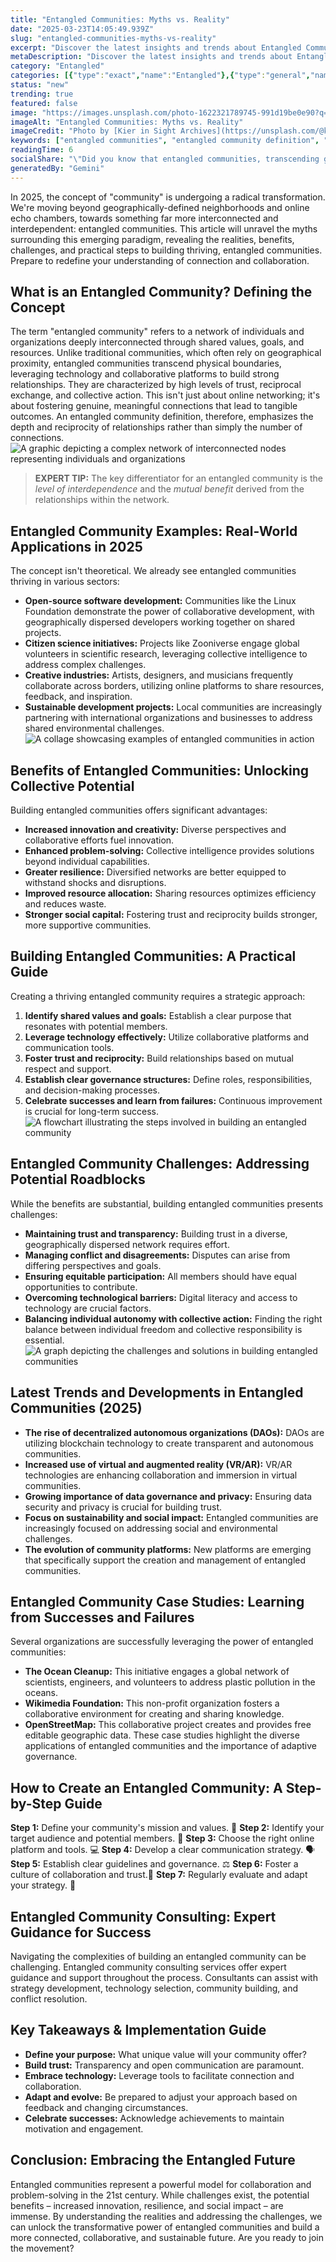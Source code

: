 ```yaml
---
title: "Entangled Communities: Myths vs. Reality"
date: "2025-03-23T14:05:49.939Z"
slug: "entangled-communities-myths-vs-reality"
excerpt: "Discover the latest insights and trends about Entangled Communities. This comprehensive guide covers everything you need to know about Entangled Communities in 2025."
metaDescription: "Discover the latest insights and trends about Entangled Communities. This comprehensive guide covers everything you need to know about Entangled Communitie..."
category: "Entangled"
categories: [{"type":"exact","name":"Entangled"},{"type":"general","name":"Social Sciences"},{"type":"medium","name":"Network Analysis"},{"type":"specific","name":"Community Dynamics"},{"type":"niche","name":"Social Influence"}]
status: "new"
trending: true
featured: false
image: "https://images.unsplash.com/photo-1622321789745-991d19be0e90?q=85&w=1200&fit=max&fm=webp&auto=compress"
imageAlt: "Entangled Communities: Myths vs. Reality"
imageCredit: "Photo by [Kier in Sight Archives](https://unsplash.com/@kierinsightarchives) on Unsplash"
keywords: ["entangled communities", "entangled community definition", "what is an entangled community?", "entangled community examples", "benefits of entangled communities", "building entangled communities", "entangled community challenges", "entangled community case studies", "how to create an entangled community", "entangled community consulting"]
readingTime: 6
socialShare: "\"Did you know that entangled communities, transcending geographical limitations, are redefining collaboration and problem-solving in 2025?  The future of connection is interwoven and interdependent.\""
generatedBy: "Gemini"
---
```




In 2025, the concept of "community" is undergoing a radical transformation.  We're moving beyond geographically-defined neighborhoods and online echo chambers, towards something far more interconnected and interdependent: entangled communities.  This article will unravel the myths surrounding this emerging paradigm, revealing the realities, benefits, challenges, and practical steps to building thriving, entangled communities.  Prepare to redefine your understanding of connection and collaboration.

## What is an Entangled Community?  Defining the Concept

The term "entangled community" refers to a network of individuals and organizations deeply interconnected through shared values, goals, and resources.  Unlike traditional communities, which often rely on geographical proximity, entangled communities transcend physical boundaries, leveraging technology and collaborative platforms to build strong relationships.  They are characterized by high levels of trust, reciprocal exchange, and collective action.  This isn't just about online networking; it's about fostering genuine, meaningful connections that lead to tangible outcomes.  An entangled community definition, therefore, emphasizes the depth and reciprocity of relationships rather than simply the number of connections. ![A graphic depicting a complex network of interconnected nodes representing individuals and organizations](https://images.unsplash.com/photo-1622321789745-991d19be0e90?q=85&w=1200&fit=max&fm=webp&auto=compress)

> **EXPERT TIP:** The key differentiator for an entangled community is the *level of interdependence* and the *mutual benefit* derived from the relationships within the network.

## Entangled Community Examples: Real-World Applications in 2025

The concept isn't theoretical.  We already see entangled communities thriving in various sectors:

* **Open-source software development:**  Communities like the Linux Foundation demonstrate the power of collaborative development, with geographically dispersed developers working together on shared projects.
* **Citizen science initiatives:** Projects like Zooniverse engage global volunteers in scientific research, leveraging collective intelligence to address complex challenges.
* **Creative industries:**  Artists, designers, and musicians frequently collaborate across borders, utilizing online platforms to share resources, feedback, and inspiration.
* **Sustainable development projects:** Local communities are increasingly partnering with international organizations and businesses to address shared environmental challenges.  ![A collage showcasing examples of entangled communities in action](https://images.unsplash.com/photo-1635894452975-a74dffebc0d0?q=85&w=1200&fit=max&fm=webp&auto=compress)

## Benefits of Entangled Communities:  Unlocking Collective Potential

Building entangled communities offers significant advantages:

* **Increased innovation and creativity:** Diverse perspectives and collaborative efforts fuel innovation.
* **Enhanced problem-solving:** Collective intelligence provides solutions beyond individual capabilities.
* **Greater resilience:** Diversified networks are better equipped to withstand shocks and disruptions.
* **Improved resource allocation:**  Sharing resources optimizes efficiency and reduces waste.
* **Stronger social capital:** Fostering trust and reciprocity builds stronger, more supportive communities.

## Building Entangled Communities:  A Practical Guide

Creating a thriving entangled community requires a strategic approach:

1. **Identify shared values and goals:**  Establish a clear purpose that resonates with potential members.
2. **Leverage technology effectively:** Utilize collaborative platforms and communication tools.
3. **Foster trust and reciprocity:**  Build relationships based on mutual respect and support.
4. **Establish clear governance structures:**  Define roles, responsibilities, and decision-making processes.
5. **Celebrate successes and learn from failures:**  Continuous improvement is crucial for long-term success. ![A flowchart illustrating the steps involved in building an entangled community](https://images.unsplash.com/photo-1561625116-5f8675632053?q=85&w=1200&fit=max&fm=webp&auto=compress)

## Entangled Community Challenges:  Addressing Potential Roadblocks

While the benefits are substantial, building entangled communities presents challenges:

* **Maintaining trust and transparency:**  Building trust in a diverse, geographically dispersed network requires effort.
* **Managing conflict and disagreements:**  Disputes can arise from differing perspectives and goals.
* **Ensuring equitable participation:**  All members should have equal opportunities to contribute.
* **Overcoming technological barriers:**  Digital literacy and access to technology are crucial factors.
* **Balancing individual autonomy with collective action:**  Finding the right balance between individual freedom and collective responsibility is essential. ![A graph depicting the challenges and solutions in building entangled communities](https://images.unsplash.com/photo-1700403528018-4fe88e7802a2?q=85&w=1200&fit=max&fm=webp&auto=compress)

## Latest Trends and Developments in Entangled Communities (2025)

* **The rise of decentralized autonomous organizations (DAOs):** DAOs are utilizing blockchain technology to create transparent and autonomous communities.
* **Increased use of virtual and augmented reality (VR/AR):**  VR/AR technologies are enhancing collaboration and immersion in virtual communities.
* **Growing importance of data governance and privacy:**  Ensuring data security and privacy is crucial for building trust.
* **Focus on sustainability and social impact:**  Entangled communities are increasingly focused on addressing social and environmental challenges.
* **The evolution of community platforms:**  New platforms are emerging that specifically support the creation and management of entangled communities.

## Entangled Community Case Studies: Learning from Successes and Failures

Several organizations are successfully leveraging the power of entangled communities:

* **The Ocean Cleanup:** This initiative engages a global network of scientists, engineers, and volunteers to address plastic pollution in the oceans.
* **Wikimedia Foundation:** This non-profit organization fosters a collaborative environment for creating and sharing knowledge.
* **OpenStreetMap:**  This collaborative project creates and provides free editable geographic data.  These case studies highlight the diverse applications of entangled communities and the importance of adaptive governance.

##  How to Create an Entangled Community: A Step-by-Step Guide

**Step 1:** Define your community's mission and values. 🔑
**Step 2:** Identify your target audience and potential members. 🎯
**Step 3:** Choose the right online platform and tools. 💻
**Step 4:** Develop a clear communication strategy. 🗣️
**Step 5:** Establish clear guidelines and governance. ⚖️
**Step 6:** Foster a culture of collaboration and trust.🤝
**Step 7:** Regularly evaluate and adapt your strategy. 🔄

## Entangled Community Consulting: Expert Guidance for Success

Navigating the complexities of building an entangled community can be challenging.  Entangled community consulting services offer expert guidance and support throughout the process.  Consultants can assist with strategy development, technology selection, community building, and conflict resolution.

## Key Takeaways & Implementation Guide

* **Define your purpose:** What unique value will your community offer?
* **Build trust:** Transparency and open communication are paramount.
* **Embrace technology:** Leverage tools to facilitate connection and collaboration.
* **Adapt and evolve:** Be prepared to adjust your approach based on feedback and changing circumstances.
* **Celebrate successes:** Acknowledge achievements to maintain motivation and engagement.

## Conclusion: Embracing the Entangled Future

Entangled communities represent a powerful model for collaboration and problem-solving in the 21st century. While challenges exist, the potential benefits – increased innovation, resilience, and social impact – are immense. By understanding the realities and addressing the challenges, we can unlock the transformative power of entangled communities and build a more connected, collaborative, and sustainable future.  Are you ready to join the movement?

